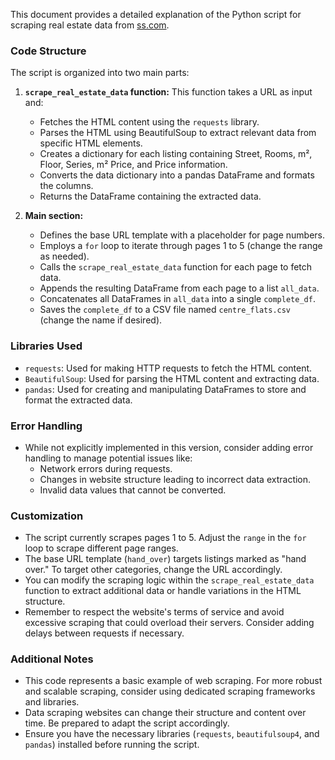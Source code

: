 This document provides a detailed explanation of the Python script for scraping real estate data from [ss.com](https://www.ss.com/).

### Code Structure

The script is organized into two main parts:

1. **`scrape_real_estate_data` function:** This function takes a URL as input and:
    - Fetches the HTML content using the `requests` library.
    - Parses the HTML using BeautifulSoup to extract relevant data from specific HTML elements.
    - Creates a dictionary for each listing containing Street, Rooms, m², Floor, Series, m² Price, and Price information.
    - Converts the data dictionary into a pandas DataFrame and formats the columns.
    - Returns the DataFrame containing the extracted data.

2. **Main section:**
    - Defines the base URL template with a placeholder for page numbers.
    - Employs a `for` loop to iterate through pages 1 to 5 (change the range as needed).
    - Calls the `scrape_real_estate_data` function for each page to fetch data.
    - Appends the resulting DataFrame from each page to a list `all_data`.
    - Concatenates all DataFrames in `all_data` into a single `complete_df`.
    - Saves the `complete_df` to a CSV file named `centre_flats.csv` (change the name if desired).

### Libraries Used

- `requests`: Used for making HTTP requests to fetch the HTML content.
- `BeautifulSoup`: Used for parsing the HTML content and extracting data.
- `pandas`: Used for creating and manipulating DataFrames to store and format the extracted data.

### Error Handling

- While not explicitly implemented in this version, consider adding error handling to manage potential issues like:
    - Network errors during requests.
    - Changes in website structure leading to incorrect data extraction.
    - Invalid data values that cannot be converted.

### Customization

- The script currently scrapes pages 1 to 5. Adjust the `range` in the `for` loop to scrape different page ranges.
- The base URL template (`hand_over`) targets listings marked as "hand over." To target other categories, change the URL accordingly.
- You can modify the scraping logic within the `scrape_real_estate_data` function to extract additional data or handle variations in the HTML structure.
- Remember to respect the website's terms of service and avoid excessive scraping that could overload their servers. Consider adding delays between requests if necessary.

### Additional Notes

- This code represents a basic example of web scraping. For more robust and scalable scraping, consider using dedicated scraping frameworks and libraries.
- Data scraping websites can change their structure and content over time. Be prepared to adapt the script accordingly.
- Ensure you have the necessary libraries (`requests`, `beautifulsoup4`, and `pandas`) installed before running the script.
